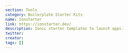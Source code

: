 ```yaml
---
section: Tools
category: Boilerplate Starter Kits
name: Ionstarter
link: https://ionstarter.dev/
description: Ionic starter templates to launch apps.
twitter:
creator:
tags: []
---
```

